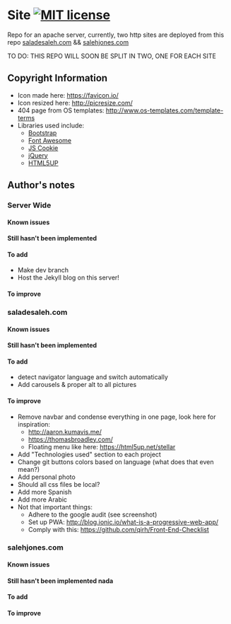 # Site [![MIT license](https://img.shields.io/badge/license-MIT-lightgrey.svg)](https://raw.githubusercontent.com/qirh/site/master/LICENSE)
Repo for an apache server, currently, two http sites are deployed from this repo [saladesaleh.com](http://saladesaleh.com) && [salehjones.com](http://salehjones.com)

TO DO: THIS REPO WILL SOON BE SPLIT IN TWO, ONE FOR EACH SITE

## Copyright Information
* Icon made here: https://favicon.io/
* Icon resized here: http://picresize.com/
* 404 page from OS templates: http://www.os-templates.com/template-terms
* Libraries used include:
    * [Bootstrap](https://getbootstrap.com/)
    * [Font Awesome](http://fontawesome.io/)
    * [JS Cookie](https://github.com/js-cookie/js-cookie)
    * [jQuery](https://jquery.com/)
    * [HTML5UP](https://html5up.net/)

## Author's notes
### Server Wide
#### Known issues
#### Still hasn't been implemented
#### To add
* Make dev branch
* Host the Jekyll blog on this server!
#### To improve

### saladesaleh.com
#### Known issues
#### Still hasn't been implemented
#### To add
* detect navigator language and switch automatically
* Add carousels & proper alt to all pictures
#### To improve
* Remove navbar and condense everything in one page, look here for inspiration:
    * http://aaron.kumavis.me/
    * https://thomasbroadley.com/
    * Floating menu like here: https://html5up.net/stellar
* Add "Technologies used" section to each project
* Change git buttons colors based on language (what does that even mean?)
* Add personal photo
* Should all css files be local?
* Add more Spanish
* Add more Arabic
* Not that important things:
    * Adhere to the google audit (see screenshot)
    * Set up PWA: http://blog.ionic.io/what-is-a-progressive-web-app/
    * Comply with this: https://github.com/qirh/Front-End-Checklist

### salehjones.com
#### Known issues
#### Still hasn't been implemented nada
#### To add
#### To improve
